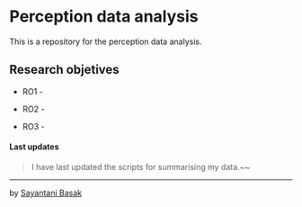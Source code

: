 # Perception data analysis

This is a repository for the perception data analysis.

## Research objetives
* RO1 - 
	

* RO2 -


* RO3 -




#### Last updates

>
>  I have last updated the scripts for summarising my data.~~


---
by [Sayantani Basak](mukherjee.sayantani3@gmail.com)
